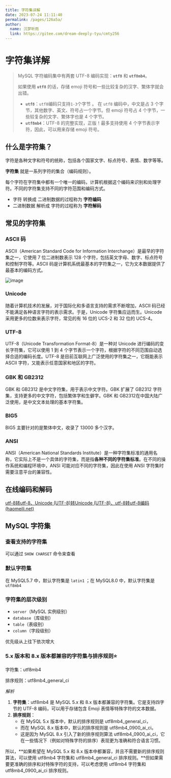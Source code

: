 ```yaml
---
title: 字符集详解
date: 2023-07-24 11:11:40
permalink: /pages/126a5a/
author: 
  name: 沉梦听雨
  link: https://gitee.com/dream-deeply-tyu/cmty256
---
```

# 字符集详解

> MySQL 字符编码集中有两套 UTF-8 编码实现：**`utf8`** 和 **`utf8mb4`**。
>
> 如果使用 **`utf8`** 的话，存储 emoji 符号和一些比较复杂的汉字、繁体字就会出错。
>
> - **`utf8`**：`utf8`编码只支持`1-3`个字节 。 在 `utf8` 编码中，中文是占 3 个字节，其他数字、英文、符号占一个字节。但 emoji 符号占 4 个字节，一些较复杂的文字、繁体字也是 4 个字节。
> - **`utf8mb4`**：UTF-8 的完整实现，正版！最多支持使用 4 个字节表示字符，因此，可以用来存储 emoji 符号。

## 什么是字符集？

字符是各种文字和符号的统称，包括各个国家文字、标点符号、表情、数字等等。

**字符集** 就是一系列字符的集合（编码规则）。

每个字符在字符集中都有一个唯一的编码，计算机根据这个编码来识别和处理字符。不同的字符集支持不同的字符范围和编码方式。

- 字符 转换成 二进制数据的过程称为 **字符编码**
- 二进制数据 解析成 字符的过程称为 **字符解码**

## 常见的字符集

### ASCII 码

ASCII（American Standard Code for Information Interchange）是最早的字符集之一，它使用 7 位二进制数表示 128 个字符，包括英文字母、数字、标点符号和控制字符等。ASCII 码是计算机系统最基本的字符集之一，它为文本数据提供了最基本的编码方式。

![image](https://cmty256.github.io/imgs-blog/MySQL/image.44bf9rdifmi0.3dpuvsb5ccw.webp)

### Unicode

随着计算机技术的发展，对于国际化和多语言支持的需求不断增加，ASCII 码已经不能满足各种语言字符的表示需求。于是，Unicode 字符集应运而生。Unicode 采用更多的位数来表示字符，常见的有 16 位的 UCS-2 和 32 位的 UCS-4。

### UTF-8

UTF-8（Unicode Transformation Format-8）是一种对 Unicode 进行编码的变长字符集，它可以使用 1 到 4 个字节表示一个字符，根据字符的不同范围自动选择合适的编码长度。UTF-8 是目前互联网上广泛使用的字符集之一，它既能表示 ASCII 字符，又能表示任意国家和地区的字符。

### GBK 和 GB2312

GBK 和 GB2312 是中文字符集，用于表示中文字符。GBK 扩展了 GB2312 字符集，支持更多的中文字符，包括繁体字和生僻字。GBK 和 GB2312在中国大陆广泛使用，是中文文本处理的基本字符集。

### BIG5

BIG5 主要针对的是繁体中文，收录了 13000 多个汉字。

### ANSI

ANSI（American National Standards Institute）是一种字符集标准的通用名称，它实际上不是一个具体的字符集，而是指**各种不同的字符集标准**。在不同的操作系统和编程环境中，ANSI 可能对应不同的字符集，因此在使用 ANSI 字符集时需要注意平台的兼容性。

## 在线编码和解码

[utf-8转utf-8、Unicode (UTF-8)转Unicode (UTF-8)、utf-8转utf-8编码 (haomeili.net)](https://www.haomeili.net/HanZi/ZiFuBianMaZhuanHuan)

## MySQL 字符集

### 查看支持的字符集

可以通过 `SHOW CHARSET` 命令来查看

### 默认字符集

在 MySQL5.7 中，默认字符集是 `latin1` ；在 MySQL8.0 中，默认字符集是 `utf8mb4`

### 字符集的层次级别

- `server`（MySQL 实例级别）
- `database`（库级别）
- `table`（表级别）
- `column`（字段级别）

优先级从上往下依次增大

### 5.x 版本和 8.x 版本都兼容的字符集与排序规则:star:

字符集：utf8mb4

排序规则：utf8mb4_general_ci

*解析*

1. **字符集**：utf8mb4 是 MySQL 5.x 和 8.x 版本都兼容的字符集。它是支持四字节的 UTF-8 编码，可以用于存储包含 Emoji 表情等特殊字符的文本数据。
2. **排序规则**：
   - 在 MySQL 5.x 版本中，默认的排序规则是 utf8mb4_general_ci，
   - 而在 MySQL 8.x 版本中，默认的排序规则是 utf8mb4_0900_ai_ci。
   - 这是因为 MySQL 8.x 引入了新的排序规则算法 utf8mb4_0900_ai_ci，它在一些情况下（例如对特殊字符的排序）表现更为准确和符合语言习惯。

所以，**如果希望在 MySQL 5.x 和 8.x 版本中都兼容，并且不需要新的排序规则算法，可以使用 utf8mb4 字符集和 utf8mb4_general_ci 排序规则。**但如果需要更准确的排序和对特殊字符的支持，可以考虑使用 utf8mb4 字符集和 utf8mb4_0900_ai_ci 排序规则。
